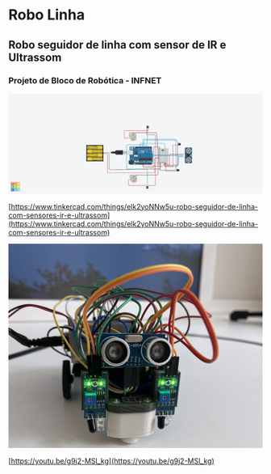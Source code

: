 # Robo Linha
## Robo seguidor de linha com sensor de IR e Ultrassom
### Projeto de Bloco de Robótica - INFNET

![Esquema](diagrama-esquematico.png)

[https://www.tinkercad.com/things/elk2yoNNw5u-robo-seguidor-de-linha-com-sensores-ir-e-ultrassom](https://www.tinkercad.com/things/elk2yoNNw5u-robo-seguidor-de-linha-com-sensores-ir-e-ultrassom)



![Esquema](midias/03-robo-frontal.jpg)

[https://youtu.be/g9j2-MSl_kg](https://youtu.be/g9j2-MSl_kg)

